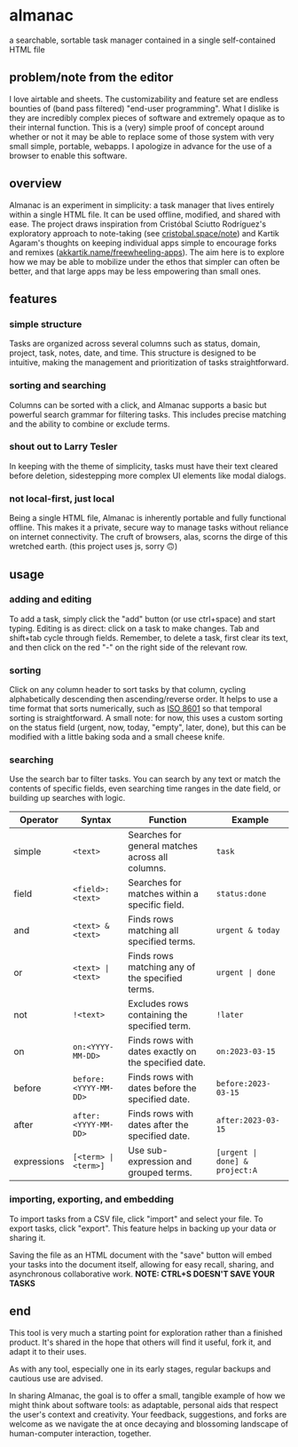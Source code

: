 # almanac
a searchable, sortable task manager contained in a single self-contained HTML file

## problem/note from the editor

I love airtable and sheets. The customizability and feature set are endless bounties of (band pass filtered) "end-user programming". What I dislike is they are incredibly complex pieces of software and extremely opaque as to their internal function. This is a (very) simple proof of concept around whether or not it may be able to replace some of those system with very small simple, portable, webapps. I apologize in advance for the use of a browser to enable this software.

## overview
Almanac is an experiment in simplicity: a task manager that lives entirely within a single HTML file. It can be used offline, modified, and shared with ease. The project draws inspiration from Cristóbal Sciutto Rodríguez's exploratory approach to note-taking (see [cristobal.space/note](https://cristobal.space/note)) and Kartik Agaram's thoughts on keeping individual apps simple to encourage forks and remixes ([akkartik.name/freewheeling-apps](https://akkartik.name/freewheeling-apps)). The aim here is to explore how we may be able to mobilize under the ethos that simpler can often be better, and that large apps may be less empowering than small ones.

## features

### simple structure
Tasks are organized across several columns such as status, domain, project, task, notes, date, and time. This structure is designed to be intuitive, making the management and prioritization of tasks straightforward.

### sorting and searching
Columns can be sorted with a click, and Almanac supports a basic but powerful search grammar for filtering tasks. This includes precise matching and the ability to combine or exclude terms.

### shout out to Larry Tesler
In keeping with the theme of simplicity, tasks must have their text cleared before deletion, sidestepping more complex UI elements like modal dialogs.

### not local-first, just local
Being a single HTML file, Almanac is inherently portable and fully functional offline. This makes it a private, secure way to manage tasks without reliance on internet connectivity. The cruft of browsers, alas, scorns the dirge of this wretched earth. (this project uses js, sorry 🙃)

## usage

### adding and editing
To add a task, simply click the "add" button (or use ctrl+space) and start typing. Editing is as direct: click on a task to make changes. Tab and shift+tab cycle through fields. Remember, to delete a task, first clear its text, and then click on the red "-" on the right side of the relevant row.

### sorting
Click on any column header to sort tasks by that column, cycling alphabetically descending then ascending/reverse order. It helps to use a time format that sorts numerically, such as [ISO 8601](https://en.wikipedia.org/wiki/ISO_8601) so that temporal sorting is straightforward. A small note: for now, this uses a custom sorting on the status field (urgent, now, today, "empty", later, done), but this can be modified with a little baking soda and a small cheese knife.

### searching
Use the search bar to filter tasks. You can search by any text or match the contents of specific fields, even searching time ranges in the date field, or building up searches with logic.

| Operator    | Syntax                   | Function                                                  | Example                        |
|-------------|--------------------------|-----------------------------------------------------------|--------------------------------|
| simple      | `<text>`                 | Searches for general matches across all columns.          | `task`                         |
| field       | `<field>:<text>`         | Searches for matches within a specific field.             | `status:done`                  |
| and         | `<text> & <text>`        | Finds rows matching all specified terms.                  | `urgent & today`               |
| or          | `<text> \| <text>`       | Finds rows matching any of the specified terms.           | `urgent \| done`               |
| not         | `!<text>`                | Excludes rows containing the specified term.              | `!later`                       |
| on          | `on:<YYYY-MM-DD>`        | Finds rows with dates exactly on the specified date.      | `on:2023-03-15`                |
| before      | `before:<YYYY-MM-DD>`    | Finds rows with dates before the specified date.          | `before:2023-03-15`            |
| after       | `after:<YYYY-MM-DD>`     | Finds rows with dates after the specified date.           | `after:2023-03-15`             |
| expressions | `[<term> \| <term>]`     | Use sub-expression and grouped terms.                     | `[urgent \| done] & project:A` |

### importing, exporting, and embedding
To import tasks from a CSV file, click "import" and select your file. To export tasks, click "export". This feature helps in backing up your data or sharing it.

Saving the file as an HTML document with the "save" button will embed your tasks into the document itself, allowing for easy recall, sharing, and asynchronous collaborative work. **NOTE: CTRL+S DOESN'T SAVE YOUR TASKS**

## end
This tool is very much a starting point for exploration rather than a finished product. It's shared in the hope that others will find it useful, fork it, and adapt it to their uses.

As with any tool, especially one in its early stages, regular backups and cautious use are advised. 

In sharing Almanac, the goal is to offer a small, tangible example of how we might think about software tools: as adaptable, personal aids that respect the user's context and creativity. Your feedback, suggestions, and forks are welcome as we navigate the at once decaying and blossoming landscape of human-computer interaction, together.

